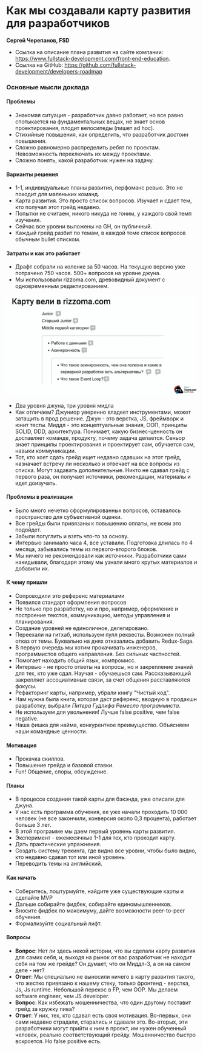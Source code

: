 # Как мы создавали карту развития для разработчиков 
 
**Сергей Черепанов, FSD** 

* Ссылка на описание плана развития на сайте компании: https://www.fullstack-development.com/front-end-education. 
* Ссылка на GitHub: https://github.com/fullstack-development/developers-roadmap 

### Основные мысли доклада

#### Проблемы

* Знакомая ситуация - разработчик давно работает, но все равно спотыкается на фундаментальных вещах, не знает основ проектирования, плодит велосипеды (пишет ad hoc). 
* Стихийные повышения, как определить, что разработчик достоин повышения. 
* Сложно равномерно распределить ребят по проектам. Невозможность переключать их между проектами. 
* Сложно понять, какой разработчик нужен на задачу. 

#### Варианты решения

* 1-1, индивидуальные планы развития, перфоманс ревью. Это не походит для маленьких команд. 
* Карта развития. Это просто список вопросов. Изучает и сдает тем, кто получал этот грейд недавно. 
* Попытки не считаем, никого никуда не гоним, у каждого свой темп изучения. 
* Сейчас все уровни выложены на GH, он публичный. 
* Каждый грейд разбит по темам, в каждой теме список вопросов обычным bullet списком. 
  
#### Затраты и как это работает

* Драфт собрали на коленке за 50 часов. На текущую версию уже потрачено 750 часов. 500+ вопросов на уровне джуна. 
* Мы использовали rizzoma.com, древовидный документ с одновременным редактированием. 

![слайд](.static/tl-1.png)

* Два уровня джуна, три уровня мидла
* Как отличаем? Джуниор уверенно владеет инструментами, может затащить в прод решение. Джун - это верстка, JS, фреймворк и юнит тесты. Миддл - это концептуальные знания, ООП, принципы SOLID, DDD, архитектура. Понимает, какую бизнес-ценность он доставляет команде, продукту, почему задача делается. Сеньор знает принципы проектирования и проектирует сам, обучается сам, навыки коммуникации. 
* Тот, кто хоет сдать грейд ищет недавно сдавших на этот грейд, назначает встречу ли несколько и отвечает на все вопросы из списка. Могут задавать дополнительные. Никто не сдавал грейд с первого раза, он получает источники, рекомендации, материалы и идет доизучать. 

#### Проблемы в реализации

* Было много нечетко сформулированных вопросов, оставалось пространство для субъективной оценки.
* Все грейды были привязаны к повышению оплаты, не всем это подойдет. 
* Забыли погуглить и взять что-то за основу. 
* Интервью занимало часа 4, все уставали. Подготовка длилась по 4 месяца, забывались темы из первого-второго блоков. 
* Мы ничего не рекомендовали как источники. Разработчики сами накидывали, благодаря этому мы узнали много крутых материалов и добавили их. 

####  К чему пришли

* Сопроводили это референс материалами
* Появился стандарт оформления вопросов
* Не только про разработку, но и про, например, оформление и построение текстов, коммуникацию, методы управления и планирования. 
* Создание уровней не единоличное, делегировано. 
* Переехали на гитхаб, используем пулл реквесты. Возможен полный отказ от темы. Буквально на днях отказались добавить Redux-Saga.
* В первую очередь мы хотим прокачивать инженеров, программистов общего направления. Без сильных частностей.
* Помогает находить общий язык, компромисс. 
* Интервью - не просто ответы на вопросы, но и закрепление знаний для тех, кто уже сдал. Научая - обучаешься сам. Рассказывающий закрепляет ассоциативные связи, за счет общения расставляются фокусы.
* Рефакторинг карты, например, убрали книгу "Чистый код". 
* Нам нужна была книга, которая даст референс, вводную в продакшн разработку, выбрали *Питера Гудлифа Ремесло программиста*. 
* Не используем для увольнения! Лучше false positive, чем false negative.
* Наша фишка для найма, конкурентное преимущество. Объясняем наши командные ценности. 

#### Мотивация

* Прокачка скиллов. 
* Повышение грейда и базовой ставки. 
* Fun! Общение, споры, обсуждение. 

#### Планы

* В процессе создания такой карты для бэкэнда, уже описали для джуна.
* У нас есть программа обучения, ее уже начали проходить 10 000 человек (не все закончили, конверсия около 0,3 процента), работает больше 3 лет. 
* В этой программе мы даем первый уровень карты развития. 
* Эксперимент - ежемесячные 1-1 для тех, кто проходит карту. 
* Дать практические упражнения. 
* Создать систему трекинга, где видно все уровни, чтобы было видно, кто недавно сдавал тот или иной уровень. 
* Переводить темы на английский. 

#### Как начать

* Соберитесь, поштурмуйте, найдите уже существующие карты и сделайте MVP
* Дальше собирайте фидбек, собирайте единомышленников. 
* Вносите фидбек по максимуму, дайте возможности peer-to-peer обучения. 
* Формализуйте социальный лифт. 

#### Вопросы

* **Вопрос**: Нет ли здесь некой истории, что вы сделали карту развития для самих себя, и, выходя на рынок от вас разработчик не находит себя на том же грейде? Он думает, что он Миддл-3, а он на самом деле  - нет? 
* **Ответ**: Мы специально не выносили ничего в карту развития такого, что жестко привязано к нашему стеку, только фронтенд - верстка, Js, Js runtime. Небольшой перекос в FP, чем OOP. Мы делаем software engineer, чем JS developer. 
* **Вопрос**: Как избежать мошенничества, что один другому поставит грейд за кружку пива? 
* **Ответ**: У них, тех, кто сдавал есть своя мотивация. Во-первых, они сами недавно страдали, старались и сдавали это. Во-вторых, эти разработчики могут прийти к ним в проект, им нужен обученный человек, реально соответствующий грейду. Мошенничество быстро вскроется. Но false positive есть. 
